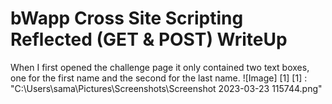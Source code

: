 # bWapp Cross Site Scripting Reflected (GET & POST) WriteUp

When I first opened the challenge page it only contained two text boxes, one for the first name and the second for the last name.
![Image] [1]
[1] : "C:\Users\sama\Pictures\Screenshots\Screenshot 2023-03-23 115744.png"


